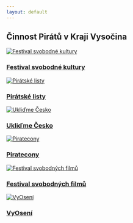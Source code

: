 ```yaml
---
layout: default
---
```


<div class="container container--default pt-8 lg:py-24">
 <section>
<h1 class="head-alt-md md:head-alt-lg max-w-5xl mb-8">Činnost Pirátů v Kraji Vysočina</h1>
  <main>
   <div class="grid grid-cols-1 md:grid-cols-2 lg:grid-cols-3 gap-8">
<article class="card card--hoveractive"><a href="/cinnost/fsk/" target="_blank"><img src="https://a.pirati.cz/vysocina/img/fsk.jpg" alt="Festival svobodné kultury" class="w-full h-48 object-cover"></a> <div class="card__body p-4"><h1 class="card-headline mb-2"><a href="/cinnost/fsk/" target="_blank">Festival svobodné kultury</a></h1> <p class="card-body-text"></p></div></article>
<article class="card card--hoveractive"><a href="/cinnost/pirlisty/" target="_blank"><img src="https://a.pirati.cz/vysocina/img/pirlisty.jpg" alt="Pirátské listy" class="w-full h-48 object-cover"></a> <div class="card__body p-4"><h1 class="card-headline mb-2"><a href="/cinnost/pirlisty/" target="_blank">Pirátské listy</a></h1> <p class="card-body-text"></p></div></article>
<article class="card card--hoveractive"><a href="/cinnost/uklidme-cesko/" target="_blank"><img src="https://a.pirati.cz/vysocina/img/uklidme.jpg" alt="Ukliďme Česko" class="w-full h-48 object-cover"></a> <div class="card__body p-4"><h1 class="card-headline mb-2"><a href="/cinnost/uklidme-cesko/" target="_blank">Ukliďme Česko</a></h1> <p class="card-body-text"></p></div></article>
<article class="card card--hoveractive"><a href="/cinnost/piratecon/" target="_blank"><img src="https://a.pirati.cz/vysocina/img/piratecon.jpg" alt="Piratecony" class="w-full h-48 object-cover"></a> <div class="card__body p-4"><h1 class="card-headline mb-2"><a href="/cinnost/piratecon/" target="_blank">Piratecony</a></h1> <p class="card-body-text"></p></div></article>
<article class="card card--hoveractive"><a href="/cinnost/fsf/" target="_blank"><img src="https://a.pirati.cz/vysocina/img/fsf.jpg" alt="Festival svobodných filmů" class="w-full h-48 object-cover"></a> <div class="card__body p-4"><h1 class="card-headline mb-2"><a href="/cinnost/fsf/" target="_blank">Festival svobodných filmů</a></h1> <p class="card-body-text"></p></div></article>
<article class="card card--hoveractive"><a href="/cinnost/vyoseni/" target="_blank"><img src="https://a.pirati.cz/vysocina/img/vyoseni.jpg" alt="VyOsení" class="w-full h-48 object-cover"></a> <div class="card__body p-4"><h1 class="card-headline mb-2"><a href="/cinnost/vyoseni/" target="_blank">VyOsení</a></h1> <p class="card-body-text"></p></div></article>
   </div>
  </main>
   <h1 class="head-alt-md md:head-alt-lg max-w-5xl mb-8"></h1>
  </section>
 </div>
